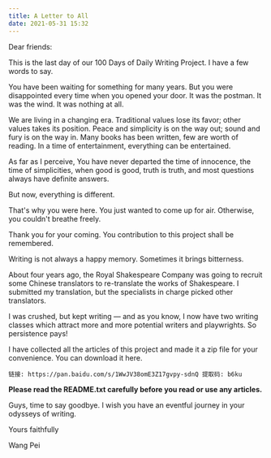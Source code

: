 ```yaml
---
title: A Letter to All
date: 2021-05-31 15:32
---
```


Dear friends:


This is the last day of our 100 Days of Daily Writing Project. I have a few words to say.

You have been waiting for something for many years. But you were disappointed every time when you opened your door. It was the postman. It was the wind. It was nothing at all.

We are living in a changing era. Traditional values lose its favor; other values takes its position. Peace and simplicity is on the way out; sound and fury is on the way in. Many books has been written, few are worth of reading. In a time of entertainment, everything can be entertained.

As far as I perceive, You have never departed the time of innocence, the time of simplicities, when good is good, truth is truth, and most questions always have definite answers.

But now, everything is different.

That's why you were here. You just wanted to come up for air. Otherwise, you couldn't breathe freely.

Thank you for your coming. You contribution to this project shall be remembered. 

Writing is not always a happy memory. Sometimes it brings bitterness.

About four years ago, the Royal Shakespeare Company was going to recruit some Chinese translators to re-translate the works of Shakespeare. I submitted my translation, but the specialists in charge picked other translators.

I was crushed, but kept writing — and as you know, I now have two writing classes which attract more and more potential writers and playwrights. So persistence pays!

I have collected all the articles of this project and made it a zip file for your convenience. You can download it here.

```
链接: https://pan.baidu.com/s/1WwJV38omE3Z17gvpy-sdnQ 提取码: b6ku
```

**Please read the README.txt carefully before you read or use any articles.**

Guys, time to say goodbye. I wish you have an eventful journey in your odysseys of writing.

Yours faithfully

Wang Pei


